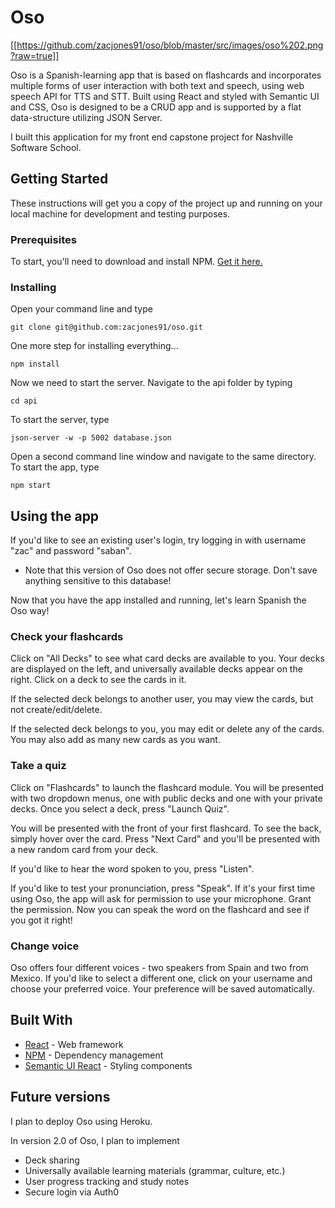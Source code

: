 # Oso

[[https://github.com/zacjones91/oso/blob/master/src/images/oso%202.png?raw=true]]

Oso is a Spanish-learning app that is based on flashcards and incorporates multiple forms of user interaction with both text and speech, using web speech API for TTS and STT.  Built using React and styled with Semantic UI and CSS, Oso is designed to be a CRUD app and is supported by a flat data-structure utilizing JSON Server.

I built this application for my front end capstone project for Nashville Software School.

## Getting Started

These instructions will get you a copy of the project up and running on your local machine for development and testing purposes.

### Prerequisites

To start, you'll need to download and install NPM. [Get it here.](https://www.npmjs.com/get-npm)

### Installing

Open your command line and type

```
git clone git@github.com:zacjones91/oso.git
```

One more step for installing everything...

```
npm install
```


Now we need to start the server. Navigate to the api folder by typing

```
cd api
```

To start the server, type

```
json-server -w -p 5002 database.json
```

Open a second command line window and navigate to the same directory. To start the app, type

```
npm start
``` 

## Using the app

If you'd like to see an existing user's login, try logging in with username "zac" and password "saban".

* Note that this version of Oso does not offer secure storage. Don't save anything sensitive to this database!

Now that you have the app installed and running, let's learn Spanish the Oso way!

### Check your flashcards

Click on "All Decks" to see what card decks are available to you. Your decks are displayed on the left, and universally available decks appear on the right. Click on a deck to see the cards in it.

If the selected deck belongs to another user, you may view the cards, but not create/edit/delete.

If the selected deck belongs to you, you may edit or delete any of the cards. You may also add as many new cards as you want.

### Take a quiz

Click on "Flashcards" to launch the flashcard module. You will be presented with two dropdown menus, one with public decks and one with your private decks. Once you select a deck, press "Launch Quiz".

You will be presented with the front of your first flashcard. To see the back, simply hover over the card. Press "Next Card" and you'll be presented with a new random card from your deck.

If you'd like to hear the word spoken to you, press "Listen".

If you'd like to test your pronunciation, press "Speak". If it's your first time using Oso, the app will ask for permission to use your microphone. Grant the permission. Now you can speak the word on the flashcard and see if you got it right!

### Change voice

Oso offers four different voices - two speakers from Spain and two from Mexico. If you'd like to select a different one, click on your username and choose your preferred voice. Your preference will be saved automatically.

## Built With

* [React](https://reactjs.org/) - Web framework
* [NPM](https://www.npmjs.com/) - Dependency management
* [Semantic UI React](https://react.semantic-ui.com/) - Styling components

## Future versions

I plan to deploy Oso using Heroku.

In version 2.0 of Oso, I plan to implement
* Deck sharing
* Universally available learning materials (grammar, culture, etc.)
* User progress tracking and study notes
* Secure login via Auth0